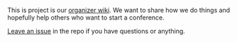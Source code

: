 This is project is our [organizer wiki](wiki). We want to share how we do things and hopefully help others who want to start a conference. 

[Leave an issue](issues) in the repo if you have questions or anything.
